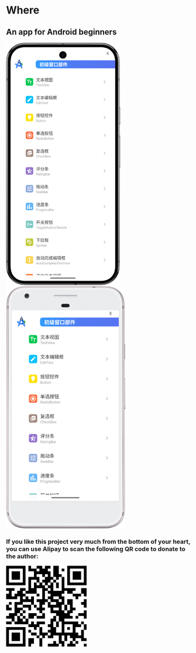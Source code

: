 # Where

## An app for Android beginners

<img src="./Screenshot_20250603_002224.png" height="660">&emsp;&emsp;&emsp;<img src="./Screenshot_20250603_001737.png" height="660">

<!-- [![Android CI](https://github.com/LiangchengJ/where/actions/workflows/android.yml/badge.svg?branch=main)](https://github.com/LiangchengJ/where/actions/workflows/android.yml) -->

### If you like this project very much from the bottom of your heart, you can use Alipay to scan the following QR code to donate to the author:

<img src="./Alipay.svg" height="220">
